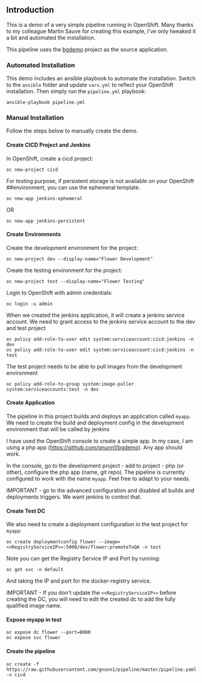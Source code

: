 ## Introduction

This is a demo of a very simple pipeline running in OpenShift. Many thanks to my colleague Martin Sauve for creating this example, I've only tweaked it a bit and automated the installation.

This pipeline uses the [bgdemo](https://github.com/gnunn1/bgdemo) project as the source application.

### Automated Installation

This demo includes an ansible playbook to automate the installation. Switch to the ```ansible``` folder and update ```vars.yml``` to reflect your OpenShift installation. Then simply run the ```pipeline.yml``` playbook:

```ansible-playbook pipeline.yml```

### Manual Installation

Follow the steps below to manually create the demo.

#### Create CICD Project and Jenkins

In OpenShift, create a cicd project:

```
oc new-project cicd
```

For testing purpose, if persistent storage is not available on your OpenShift ##environment, you can use the ephemeral template.

```
oc new-app jenkins-ephemeral
```

OR

```
oc new-app jenkins-persistent
```

#### Create Environments

Create the development environment for the project:

```
oc new-project dev --display-name="Flower Development"
```

Create the testing environment for the project:

```
oc new-project test --display-name="Flower Testing"
```

Login to OpenShift with admin credentials:

```
oc login -u admin
```

When we created the jenkins application, it will create a jenkins service account. We need to grant access to the jenkins service account to the dev and test project

```
oc policy add-role-to-user edit system:serviceaccount:cicd:jenkins -n dev
oc policy add-role-to-user edit system:serviceaccount:cicd:jenkins -n test
```

The test project needs to be able to pull images from the development environment

```
oc policy add-role-to-group system:image-puller system:serviceaccounts:test -n dev
```

#### Create Application

The pipeline in this project builds and deploys an application called ```myapp```. We need to create the build and deployment config in the development environment that will be called by jenkins

I have used the OpenShift console to create a simple app. In my case, I am using a php app (https://github.com/gnunn1/bgdemo).  Any app should work.

In the console, go to the development project - add to project - php (or other), configure the php app (name, git repo). The pipeline is currently configured to work with the name ```myapp```. Feel free to adapt to your needs.

IMPORTANT - go to the advanced configuration and disabled all builds and deployments triggers. We want jenkins to control that.


#### Create Test DC

We also need to create a deployment configuration in the test project for ```myapp```:

```
oc create deploymentconfig flower --image=<<RegistryServiceIP>>:5000/dev/flower:promoteToQA -n test
```

Note you can get the Registry Service IP and Port by running:

```
oc get svc -n default
```

And taking the IP and port for the docker-registry service.

IMPORTANT - If you don't update the ```<<RegistryServiceIP>>``` before creating the DC, you will need to edit the created dc to add the fully qualified image name.

#### Expose myapp in test

```
oc expose dc flower --port=8080
oc expose svc flower
```

#### Create the pipeline

```
oc create -f https://raw.githubusercontent.com/gnunn1/pipeline/master/pipeline.yaml -n cicd
```
